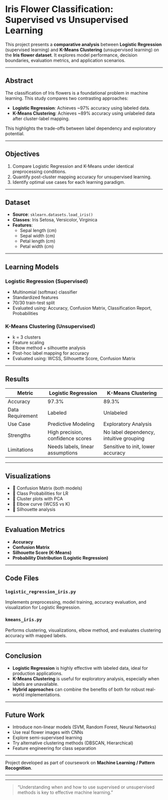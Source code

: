 #  Iris Flower Classification: Supervised vs Unsupervised Learning

This project presents a **comparative analysis** between **Logistic Regression** (supervised learning) and **K-Means Clustering** (unsupervised learning) on the **Iris flower dataset**. It explores model performance, decision boundaries, evaluation metrics, and application scenarios.

---

##  Abstract

The classification of Iris flowers is a foundational problem in machine learning. This study compares two contrasting approaches:
- **Logistic Regression**: Achieves ~97% accuracy using labeled data.
- **K-Means Clustering**: Achieves ~89% accuracy using unlabeled data after cluster-label mapping.

This highlights the trade-offs between label dependency and exploratory potential.

---

##  Objectives

1. Compare Logistic Regression and K-Means under identical preprocessing conditions.
2. Quantify post-cluster mapping accuracy for unsupervised learning.
3. Identify optimal use cases for each learning paradigm.

---

##  Dataset

- **Source**: `sklearn.datasets.load_iris()`
- **Classes**: Iris Setosa, Versicolor, Virginica
- **Features**:
  - Sepal length (cm)
  - Sepal width (cm)
  - Petal length (cm)
  - Petal width (cm)

---

##  Learning Models

###  Logistic Regression (Supervised)
- Multinomial (softmax) classifier
- Standardized features
- 70/30 train-test split
- Evaluated using: Accuracy, Confusion Matrix, Classification Report, Probabilities

###  K-Means Clustering (Unsupervised)
- k = 3 clusters
- Feature scaling
- Elbow method + silhouette analysis
- Post-hoc label mapping for accuracy
- Evaluated using: WCSS, Silhouette Score, Confusion Matrix

---

##  Results

| Metric                  | Logistic Regression | K-Means Clustering |
|-------------------------|---------------------|--------------------|
| Accuracy                | 97.3%               | 89.3%              |
| Data Requirement        | Labeled             | Unlabeled          |
| Use Case                | Predictive Modeling | Exploratory Analysis |
| Strengths               | High precision, confidence scores | No label dependency, intuitive grouping |
| Limitations             | Needs labels, linear assumptions | Sensitive to init, lower accuracy |

---

##  Visualizations

- 📌 Confusion Matrix (both models)
- 📌 Class Probabilities for LR
- 📌 Cluster plots with PCA
- 📌 Elbow curve (WCSS vs K)
- 📌 Silhouette analysis

---

##  Evaluation Metrics

- **Accuracy**
- **Confusion Matrix**
- **Silhouette Score (K-Means)**
- **Probability Distribution (Logistic Regression)**

---

##  Code Files

### `logistic_regression_iris.py`
Implements preprocessing, model training, accuracy evaluation, and visualization for Logistic Regression.

### `kmeans_iris.py`
Performs clustering, visualizations, elbow method, and evaluates clustering accuracy with mapped labels.

---

##  Conclusion

- **Logistic Regression** is highly effective with labeled data, ideal for production applications.
- **K-Means Clustering** is useful for exploratory analysis, especially when labels are unavailable.
- **Hybrid approaches** can combine the benefits of both for robust real-world implementations.

---

##  Future Work

- Introduce non-linear models (SVM, Random Forest, Neural Networks)
- Use real flower images with CNNs
- Explore semi-supervised learning
- Try alternative clustering methods (DBSCAN, Hierarchical)
- Feature engineering for class separation

---

Project developed as part of coursework on **Machine Learning / Pattern Recognition**.

---



---

> “Understanding when and how to use supervised or unsupervised methods is key to effective machine learning.”

